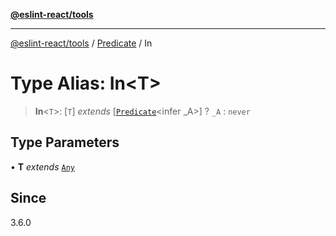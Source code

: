 [**@eslint-react/tools**](../../../README.md)

***

[@eslint-react/tools](../../../README.md) / [Predicate](../README.md) / In

# Type Alias: In\<T\>

> **In**\<`T`\>: [`T`] *extends* [[`Predicate`](../../../interfaces/Predicate.md)\<infer \_A\>] ? `_A` : `never`

## Type Parameters

• **T** *extends* [`Any`](Any.md)

## Since

3.6.0
